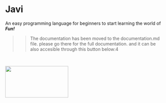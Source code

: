 # Javi
An easy programming language for beginners to start learning the world of <strong> <em>Fun!</em> </strong>

>> The documentation has been moved to the documentation.md file. please go there for the full documentation. and it can be also accesible through this button below:4
<br>

[<img src="https://github.com/Team-Java-Wolf/Javi/gh/docs.png" width="200" height="100"/>](https://github.com/Team-Java-Wolf/Javi/gh/documentation.md)

